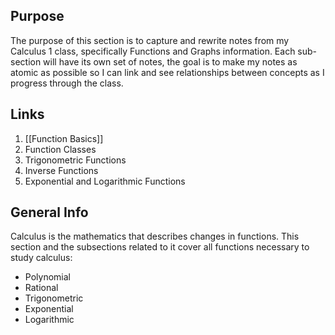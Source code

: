 ## Purpose

The purpose of this section is to capture and rewrite notes from my Calculus 1 class, specifically Functions and Graphs information. Each sub-section will have its own set of notes, the goal is to make my notes as atomic as possible so I can link and see relationships between concepts as I progress through the class.

## Links

1. [[Function Basics]]
2. Function Classes
3. Trigonometric Functions
4. Inverse Functions
5. Exponential and Logarithmic Functions

## General Info

Calculus is the mathematics that describes changes in functions. This section and the subsections related to it cover all functions necessary to study calculus:
* Polynomial
* Rational
* Trigonometric
* Exponential
* Logarithmic